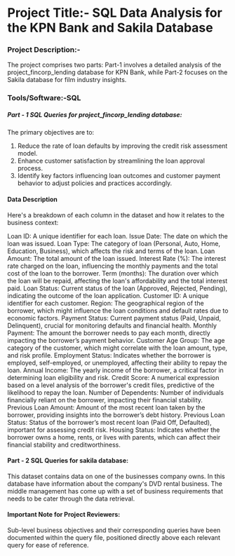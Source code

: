 # Project Title:- SQL Data Analysis for the KPN Bank and Sakila Database

### Project Description:- 

The project comprises two parts: Part-1 involves a detailed analysis of the project_fincorp_lending database for KPN Bank, while Part-2 focuses on the Sakila database for film industry insights.

### Tools/Software:-SQL

##### Part - 1 SQL Queries for project_fincorp_lending database:

The primary objectives are to:

1. Reduce the rate of loan defaults by improving the credit risk assessment model.
2. Enhance customer satisfaction by streamlining the loan approval process.
3. Identify key factors influencing loan outcomes and customer payment behavior to adjust policies and practices accordingly.

#### Data Description

Here's a breakdown of each column in the dataset and how it relates to the business context:

Loan ID: A unique identifier for each loan.
Issue Date: The date on which the loan was issued.
Loan Type: The category of loan (Personal, Auto, Home, Education, Business), which affects the risk and terms of the loan.
Loan Amount: The total amount of the loan issued.
Interest Rate (%): The interest rate charged on the loan, influencing the monthly payments and the total cost of the loan to the borrower.
Term (months): The duration over which the loan will be repaid, affecting the loan's affordability and the total interest paid.
Loan Status: Current status of the loan (Approved, Rejected, Pending), indicating the outcome of the loan application.
Customer ID: A unique identifier for each customer.
Region: The geographical region of the borrower, which might influence the loan conditions and default rates due to economic factors.
Payment Status: Current payment status (Paid, Unpaid, Delinquent), crucial for monitoring defaults and financial health.
Monthly Payment: The amount the borrower needs to pay each month, directly impacting the borrower’s payment behavior.
Customer Age Group: The age category of the customer, which might correlate with the loan amount, type, and risk profile.
Employment Status: Indicates whether the borrower is employed, self-employed, or unemployed, affecting their ability to repay the loan.
Annual Income: The yearly income of the borrower, a critical factor in determining loan eligibility and risk.
Credit Score: A numerical expression based on a level analysis of the borrower's credit files, predictive of the likelihood to repay the loan.
Number of Dependents: Number of individuals financially reliant on the borrower, impacting their financial stability.
Previous Loan Amount: Amount of the most recent loan taken by the borrower, providing insights into the borrower’s debt history.
Previous Loan Status: Status of the borrower’s most recent loan (Paid Off, Defaulted), important for assessing credit risk.
Housing Status: Indicates whether the borrower owns a home, rents, or lives with parents, which can affect their financial stability and creditworthiness.

#### Part - 2 SQL Queries for sakila database:

This dataset contains data on one of the businesses company owns. In this database have information about the company's DVD rental business. The middle management has come up with a set of business requirements that needs to be cater through the data retrieval. 

#### Important Note for Project Reviewers:

Sub-level business objectives and their corresponding queries have been documented within the query file, positioned directly above each relevant query for ease of reference. 

